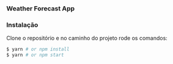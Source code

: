 ### Weather Forecast App

### Instalação
Clone o repositório e no caminho do projeto rode os comandos: 

```bash
$ yarn # or npm install
$ yarn # or npm start
```
